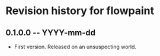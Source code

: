 # Revision history for flowpaint

## 0.1.0.0 -- YYYY-mm-dd

* First version. Released on an unsuspecting world.
